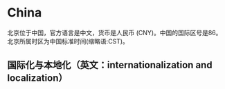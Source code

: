 # China

北京位于中国，官方语言是中文，货币是人民币 (CNY)。中国的国际区号是86。 北京所属时区为中国标准时间(缩略语:CST)。

## 国际化与本地化（英文：internationalization and localization）
